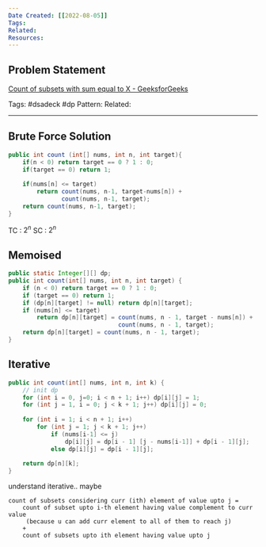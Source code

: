 ```yaml
---
Date Created: [[2022-08-05]]
Tags: 
Related: 
Resources: 
---
```



## Problem Statement
[Count of subsets with sum equal to X - GeeksforGeeks](https://www.geeksforgeeks.org/count-of-subsets-with-sum-equal-to-x/)

Tags:  #dsadeck  #dp
Pattern: 
Related: 

---

## Brute Force Solution
``` java
public int count (int[] nums, int n, int target){
	if(n < 0) return target == 0 ? 1 : 0;
	if(target == 0) return 1;
	
	if(nums[n] <= target)
		return count(nums, n-1, target-nums[n]) +
			   count(nums, n-1, target);
	return count(nums, n-1, target);
}
```
TC : $2^n$
SC : $2^n$

## Memoised
``` java
public static Integer[][] dp;
public int count(int[] nums, int n, int target) {
	if (n < 0) return target == 0 ? 1 : 0;
	if (target == 0) return 1;
	if (dp[n][target] != null) return dp[n][target];
	if (nums[n] <= target)
		return dp[n][target] = count(nums, n - 1, target - nums[n]) +
							   count(nums, n - 1, target);
	return dp[n][target] = count(nums, n - 1, target);
}
```

## Iterative
``` java
public int count(int[] nums, int n, int k) {
	// init dp
	for (int i = 0, j=0; i < n + 1; i++) dp[i][j] = 1;
	for (int j = 1, i = 0; j < k + 1; j++) dp[i][j] = 0;
	
	for (int i = 1; i < n + 1; i++) 
		for (int j = 1; j < k + 1; j++) 
			if (nums[i-1] <= j) 
				dp[i][j] = dp[i - 1] [j - nums[i-1]] + dp[i - 1][j];
			else dp[i][j] = dp[i - 1][j];
		
	return dp[n][k];
}
```

understand iterative.. maybe
```
count of subsets considering curr (ith) element of value upto j = 
	count of subset upto i-th element having value complement to curr value
	 (because u can add curr element to all of them to reach j) 
	+
	count of subsets upto ith element having value upto j
```
